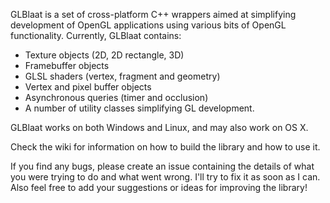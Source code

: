GLBlaat is a set of cross-platform C++ wrappers aimed at simplifying development of OpenGL applications using various bits of OpenGL functionality. Currently, GLBlaat contains:
  * Texture objects (2D, 2D rectangle, 3D)
  * Framebuffer objects
  * GLSL shaders (vertex, fragment and geometry)
  * Vertex and pixel buffer objects
  * Asynchronous queries (timer and occlusion)
  * A number of utility classes simplifying GL development.

GLBlaat works on both Windows and Linux, and may also work on OS X.

Check the wiki for information on how to build the library and how to use it.

If you find any bugs, please create an issue containing the details of what you were trying to do and what went wrong. I'll try to fix it as soon as I can. Also feel free to add your suggestions or ideas for improving the library!
